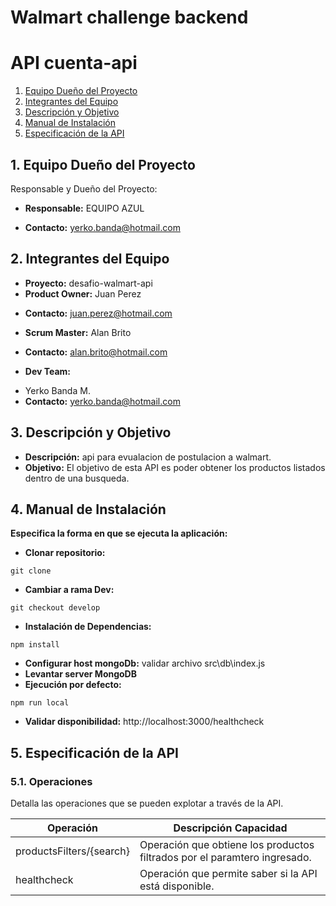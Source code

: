 # Walmart challenge backend

# API cuenta-api 
1. [Equipo Dueño del Proyecto](/README.md#1-equipo-dueño-del-proyecto)
2. [Integrantes del Equipo](/README.md#2-integrantes-del-equipo)
3. [Descripción y Objetivo](/README.md#3-descripción-y-objetivo)
4. [Manual de Instalación](/README.md#4-manual-de-instalación)
5. [Especificación de la API](/README.md#5-especificación-de-la-api)

## 1. Equipo Dueño del Proyecto
Responsable y Dueño del Proyecto:
- <b>Responsable:</b> EQUIPO AZUL
* <b>Contacto:</b> yerko.banda@hotmail.com

## 2. Integrantes del Equipo
- <b>Proyecto:</b> desafio-walmart-api
- <b>Product Owner:</b> Juan Perez
* <b>Contacto:</b> juan.perez@hotmail.com
- <b>Scrum Master:</b> Alan Brito
* <b>Contacto:</b> alan.brito@hotmail.com
- <b>Dev Team:</b>
* Yerko Banda M.
* <b>Contacto:</b> yerko.banda@hotmail.com

## 3. Descripción y Objetivo
* <b>Descripción:</b> api para evualacion de postulacion a walmart.
* <b>Objetivo:</b> El objetivo de esta API es poder obtener los productos listados dentro de una busqueda.

## 4. Manual de Instalación
<b>Especifica la forma en que se ejecuta la aplicación:</b>
<br>
* <b>Clonar repositorio:</b> 
```
git clone 
```
* <b>Cambiar a rama Dev:</b> 
```
git checkout develop
```
* <b>Instalación de Dependencias:</b>
```
npm install
```
* <b>Configurar host mongoDb:</b> validar archivo src\db\index.js
* <b>Levantar server MongoDB</b>
* <b>Ejecución por defecto:</b> 
```
npm run local
```
* <b>Validar disponibilidad:</b> http://localhost:3000/healthcheck

## 5. Especificación de la API

### 5.1. Operaciones
Detalla las operaciones que se pueden explotar a través de la API.

| <b>Operación</b> | <b>Descripción Capacidad</b> | 
| ------ | ------ | 
| productsFilters/{search} | Operación que obtiene los productos filtrados por el paramtero ingresado. |
| healthcheck | Operación que permite saber si la API está disponible. |